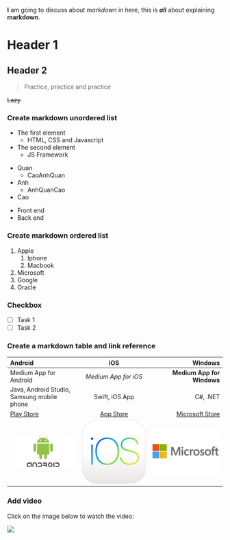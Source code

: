 __I__ am going to discuss about _markdown_ in here, this is ***all*** about explaining __markdown__.


# Header 1
## Header 2

>Practice, practice and practice

~~Lazy~~

### Create markdown unordered list

- The first element
   - HTML, CSS and Javascript
- The second element
   - JS Framework

+ Quan
   + CaoAnhQuan
+ Anh
   + AnhQuanCao
+ Cao

* Front end 
* Back end

### Create markdown ordered list

1. Apple
   1. Iphone
   2. Macbook
2. Microsoft
3. Google
4. Oracle

### Checkbox

- [ ] Task 1
- [ ] Task 2

### Create a markdown table and link reference

Android | iOS | Windows
:--- | :---: | ---:
Medium App for Android | *Medium App for iOS* | **Medium App for Windows**
Java, Android Studio, Samsung mobile phone | Swift, iOS App | C#, .NET
[Play Store](https://play.google.com/store) | [App Store](https://www.apple.com/au/ios/app-store/) | [Microsoft Store](https://www.microsoft.com/en-au/store/apps/windows)
![Android](android_logo.jpeg "Android") | ![iOS](iOS_logo.png "iOS") | ![Windows](microsoft_logo.jpeg "Microsoft")

### Add video
Click on the image below to watch the video:

[![](https://img.youtube.com/vi/RGOj5yH7evk/mqdefault.jpg)](https://youtu.be/RGOj5yH7evk)
